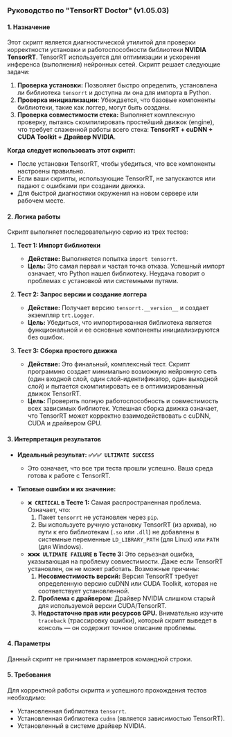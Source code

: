 ### **Руководство по "TensorRT Doctor" (v1.05.03)**

#### **1. Назначение**

Этот скрипт является диагностической утилитой для проверки корректности установки и работоспособности библиотеки **NVIDIA TensorRT**. TensorRT используется для оптимизации и ускорения инференса (выполнения) нейронных сетей. Скрипт решает следующие задачи:

1.  **Проверка установки:** Позволяет быстро определить, установлена ли библиотека `tensorrt` и доступна ли она для импорта в Python.
2.  **Проверка инициализации:** Убеждается, что базовые компоненты библиотеки, такие как логгер, могут быть созданы.
3.  **Проверка совместимости стека:** Выполняет комплексную проверку, пытаясь скомпилировать простейший движок (engine), что требует слаженной работы всего стека: **TensorRT + cuDNN + CUDA Toolkit + Драйвер NVIDIA**.

**Когда следует использовать этот скрипт:**
*   После установки TensorRT, чтобы убедиться, что все компоненты настроены правильно.
*   Если ваши скрипты, использующие TensorRT, не запускаются или падают с ошибками при создании движка.
*   Для быстрой диагностики окружения на новом сервере или рабочем месте.

#### **2. Логика работы**

Скрипт выполняет последовательную серию из трех тестов:

1.  **Тест 1: Импорт библиотеки**
    *   **Действие:** Выполняется попытка `import tensorrt`.
    *   **Цель:** Это самая первая и частая точка отказа. Успешный импорт означает, что Python нашел библиотеку. Неудача говорит о проблемах с установкой или системными путями.

2.  **Тест 2: Запрос версии и создание логгера**
    *   **Действие:** Получает версию `tensorrt.__version__` и создает экземпляр `trt.Logger`.
    *   **Цель:** Убедиться, что импортированная библиотека является функциональной и ее основные компоненты инициализируются без ошибок.

3.  **Тест 3: Сборка простого движка**
    *   **Действие:** Это финальный, комплексный тест. Скрипт программно создает минимально возможную нейронную сеть (один входной слой, один слой-идентификатор, один выходной слой) и пытается скомпилировать ее в оптимизированный движок TensorRT.
    *   **Цель:** Проверить полную работоспособность и совместимость всех зависимых библиотек. Успешная сборка движка означает, что TensorRT может корректно взаимодействовать с cuDNN, CUDA и драйвером GPU.

#### **3. Интерпретация результатов**

*   **Идеальный результат: `✅✅✅ ULTIMATE SUCCESS`**
    *   Это означает, что все три теста прошли успешно. Ваша среда готова к работе с TensorRT.

*   **Типовые ошибки и их значение:**
    *   **`❌ CRITICAL` в Тесте 1:** Самая распространенная проблема. Означает, что:
        1.  Пакет `tensorrt` не установлен через `pip`.
        2.  Вы используете ручную установку TensorRT (из архива), но пути к его библиотекам (`.so` или `.dll`) не добавлены в системные переменные `LD_LIBRARY_PATH` (для Linux) или `PATH` (для Windows).
    *   **`❌❌❌ ULTIMATE FAILURE` в Тесте 3:** Это серьезная ошибка, указывающая на проблему совместимости. Даже если TensorRT установлен, он не может работать. Возможные причины:
        1.  **Несовместимость версий:** Версия TensorRT требует определенную версию cuDNN или CUDA Toolkit, которая не соответствует установленной.
        2.  **Проблема с драйвером:** Драйвер NVIDIA слишком старый для используемой версии CUDA/TensorRT.
        3.  **Недостаточно прав или ресурсов GPU.**
        Внимательно изучите `traceback` (трассировку ошибки), который скрипт выведет в консоль — он содержит точное описание проблемы.

#### **4. Параметры**

Данный скрипт не принимает параметров командной строки.

#### **5. Требования**

Для корректной работы скрипта и успешного прохождения тестов необходимо:
*   Установленная библиотека `tensorrt`.
*   Установленная библиотека `cudnn` (является зависимостью TensorRT).
*   Установленный в системе драйвер NVIDIA.